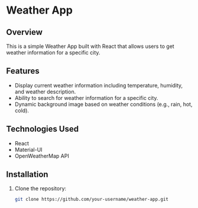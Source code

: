 # Weather App

## Overview

This is a simple Weather App built with React that allows users to get weather information for a specific city.

## Features

- Display current weather information including temperature, humidity, and weather description.
- Ability to search for weather information for a specific city.
- Dynamic background image based on weather conditions (e.g., rain, hot, cold).

## Technologies Used

- React
- Material-UI
- OpenWeatherMap API

## Installation

1. Clone the repository:

   ```bash
   git clone https://github.com/your-username/weather-app.git
